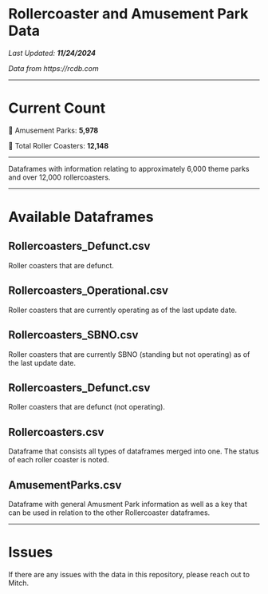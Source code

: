 # Rollercoaster and Amusement Park Data
_Last Updated: **11/24/2024**_

_Data from https://rcdb.com_

---

# Current Count

🎡 Amusement Parks: **5,978**

🎢 Total Roller Coasters: **12,148**

---
Dataframes with information relating to approximately 6,000 theme parks and over 12,000 rollercoasters. 

---

# Available Dataframes

## Rollercoasters_Defunct.csv

Roller coasters that are defunct.

## Rollercoasters_Operational.csv

Roller coasters that are currently operating as of the last update date.

## Rollercoasters_SBNO.csv

Roller coasters that are currently SBNO (standing but not operating) as of the last update date.

## Rollercoasters_Defunct.csv

Roller coasters that are defunct (not operating).

## Rollercoasters.csv

Dataframe that consists all types of dataframes merged into one. The status of each roller coaster is noted.

## AmusementParks.csv

Dataframe with general Amusment Park information as well as a key that can be used in relation to the other Rollercoaster dataframes.

---

# Issues

If there are any issues with the data in this repository, please reach out to Mitch.
